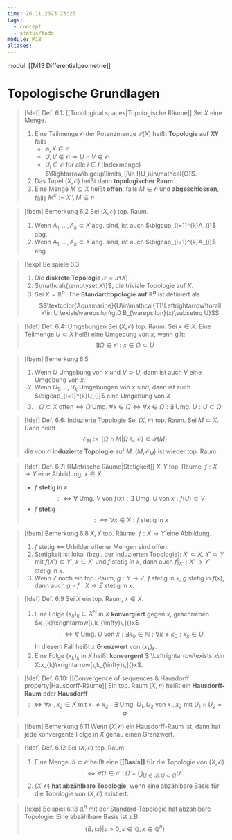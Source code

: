 ```yaml
---
time: 26.11.2023 23:26
tags:
  - concept
  - status/todo
module: M18
aliases:
---
```

modul: [[M13 Differentialgeometrie]]
# Topologische Grundlagen

>[!def] Def. 6.1: [[Topological spaces|Topologische Räume]]
>Sei $X$ eine Menge.
>1. Eine Teilmenge $\mathcal{O}$ der Potenzmenge $\mathcal{P}(X)$ heißt **Topologie auf $X¥$** falls
>    - $\emptyset,X\in\mathcal{O}$
>    - $U,V\in\mathcal{O}\Rightarrow U\cap V\in\mathcal{O}$
>    - $U_{i}\in\mathcal{O}$ für alle $i\in I$ (Indexmenge) $\Rightarrow\bigcup\limits_{i\in I}U_i\in\mathcal{O}$.
>2. Das Tupel $(X,\mathcal{O})$ heißt dann **topologischer Raum**.
>3. Eine Menge $M\subseteq X$ heißt **offen**, falls $M\in\mathcal{O}$ und **abgeschlossen**, falls $M^{c}:=X\setminus M\in\mathcal{O}$

>[!bem] Bemerkung 6.2
>Sei $(X,\mathcal{O})$ top. Raum.
>1. Wenn $A_{1},...,A_{k}\subset X$ abg. sind, ist auch $\bigcup_{i=1}^{k}A_{i}$ abg.
>2. Wenn $A_{1},...,A_{k}\subset X$ abg. sind, ist auch $\bigcap_{i=1}^{k}A_{i}$ abg.

>[!exp] Beispiele 6.3
>1. Die **diskrete Topologie** $\mathcal{T}=\mathcal{P}(X)$
>2. $\mathcal\{\emptyset,X\}$, die triviale Topologie auf $X$.
>3. Sei $X=\mathbb{R}^{n}$. The **Standardtopologie auf $\mathbb{R}^{n}$** ist definiert als $$\textcolor{Aquamarine}{U\in\mathcal{T}\Leftrightarrow\forall x\in U:\exists\varepsilon\gt0:B_{\varepsilon}(x)\subseteq U}$$

>[!def] Def. 6.4: Umgebungen
>Sei $(X,\mathcal{O})$ top. Raum. Sei $x\in X$. Eine Teilmenge $U\subset X$ heißt eine Umgebung von $x$, wenn gilt: $$\exists\Omega\in\mathcal{O}:x\in\Omega\subset U$$

>[!bem] Bemerkung 6.5
>1. Wenn $U$ Umgebung von $x$ und $V\supset U$, dann ist auch $V$ eine Umgebung von $x$.
>2. Wenn $U_{1},...,U_{k}$ Umgebungen von $x$ sind, dann ist auch $\bigcap_{i=1}^{k}U_{i}$ eine Umgebung von $X$
>3. $$\Omega\subset X\text{ offen}\Leftrightarrow\Omega\text{ Umg. }\forall x\in\Omega\Leftrightarrow\forall x\in\Omega:\exists\text{ Umg. }U:U\subset\Omega$$

>[!def] Def. 6.6: Induzierte Topologie
>Sei $(X,\mathcal{O})$ top. Raum. Sei $M\subset X$. Dann heißt $$\mathcal{O}_{M}:=\{\Omega\cap M\vert\Omega\in\mathcal{O}\}\subset\mathcal{P}(M)$$
>die von $\mathcal{O}$ **induzierte Topologie** auf $M$. $(M,\mathcal{O}_{M})$ ist wieder top. Raum.

>[!def] Def. 6.7: [[Metrische Räume|Stetigkeit]]
>$X,Y$ top. Räume, $f:X\rightarrow Y$ eine Abbildung, $x\in X$.
>- $f$ **stetig in $x$** $$:\Leftrightarrow\forall\text{ Umg. }V\text{ von }f(x):\exists\text{ Umg. }U\text{ von }x:f(U)\subset V$$
>- $f$ **stetig** $$:\Leftrightarrow\forall x\in X:f\text{ stetig in }x$$

>[!bem] Bemerkung 6.8
>$X,Y$ top. Räume, $f:X\rightarrow Y$ eine Abbildung.
>1. $f$ stetig $\Leftrightarrow$ Urbilder offener Mengen sind offen. 
>2. Stetigkeit ist lokal (bzgl. der induzierten Topologie): $X'\subset X$, $Y'\subset Y$ mit $f(X')\subset Y'$, $x\in X'$ und $f$ stetig in $x$, dann auch $f\vert_{X'}:X'\rightarrow Y'$ stetig in $x$.
>3. Wenn $Z$ noch ein top. Raum, $g:Y\rightarrow Z$, $f$ stetig in $x$, $g$ stetig in $f(x)$, dann auch $g\circ f:X\rightarrow Z$ stetig in $x$.

>[!def] Def. 6.9
>Sei $X$ ein top. Raum, $x\in X$.
>1. Eine Folge $(x_{k})_{k}\in X^{\mathbb{N}}$ in $X$ **konvergiert** gegen $x$, geschrieben $x_{k}\xrightarrow[\,k_{\infty}\,]{}x$ $$:\Leftrightarrow\forall\text{ Umg. }U\text{ von }x:\exists k_{0}\in\mathbb{N}:\forall k\ge k_{0}:x_{k}\in U$$In diesem Fall heißt $x$ **Grenzwert** von $(x_{k})_{k}$.
>2. Eine Folge $(x_{k})_{k}$ in $X$ heißt **konvergent** $:\Leftrightarrow\exists x\in X:x_{k}\xrightarrow[\,k_{\infty}\,]{}x$.

>[!def] Def. 6.10: [[Convergence of sequences & Hausdorff property|Hausdorff-Räume]]
>Ein top. Raum $(X,\mathcal{O})$ heißt ein **Hausdorff-Raum** oder **Hausdorff** $$:\Leftrightarrow\forall x_{1},x_{2}\in X\text{ mit }x_{1}\ne x_{2}:\exists\text{ Umg. }U_{1},U_{2}\text{ von }x_{1},x_{2}\text{ mit }U_{1}\cap U_{2}=\emptyset$$

>[!bem] Bemerkung 6.11
>Wenn $(X,\mathcal{O})$ ein Hausdorff-Raum ist, dann hat jede konvergente Folge in $X$ genau einen Grenzwert.

>[!def] Def. 6.12
>Sei $(X,\mathcal{O})$ top. Raum.
>1. Eine Menge $\mathcal{B}\subset\mathcal{O}$ heißt eine **[[Basis]]** für die Topologie von $(X,\mathcal{O})$ $$:\Leftrightarrow\forall\Omega\in\mathcal{O}:\Omega=\bigcup_{U\in\mathcal{B},U\subset\Omega}U$$
>2. $(X,\mathcal{O})$ **hat abzählbare Topologie**, wenn eine abzählbare Basis für die Topologie von $(X,\mathcal{O})$ existiert.

>[!exp] Beispiel 6.13
>$\mathbb{R}^{n}$ mit der Standard-Topologie hat abzählbare Topologie: Eine abzählbare Basis ist z.B. $$\{B_{\varepsilon}(x)\vert\varepsilon\gt0,\varepsilon\in\mathbb{Q},x\in\mathbb{Q}^{n}\}$$
